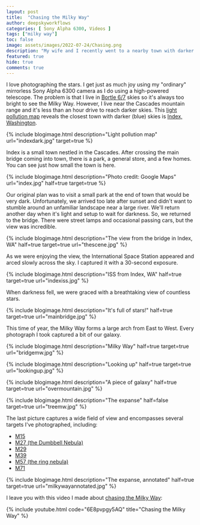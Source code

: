 ```yaml
---
layout: post
title:  "Chasing the Milky Way"
author: deepskyworkflows
categories: [ Sony Alpha 6300, Videos ]
tags: ["milky way"]
toc: false
image: assets/images/2022-07-24/Chasing.png
description: "My wife and I recently went to a nearby town with darker skies to stargaze and chase the Milky Way."
featured: true
hide: true
comments: true
---
```


I love photographing the stars. I get just as much joy using my "ordinary" mirrorless Sony Alpha 6300 camera as I do using a high-powered telescope. The problem is that I live in [Bortle 6/7](https://en.wikipedia.org/wiki/Bortle_scale) skies so it's always too bright to see the Milky Way. However, I live near the Cascades mountain range and it's less than an hour drive to reach darker skies. This [light pollution map](https://www.lightpollutionmap.info/#zoom=10.00&lat=47.8207&lon=-121.5551&layers=B0FFFFFFFTFFFFFFFFFFF) reveals the closest town with darker (blue) skies is [Index, Washington](https://en.wikipedia.org/wiki/Index,_Washington).

{% include blogimage.html description="Light pollution map" url="indexdark.jpg"  target=true %}

Index is a small town nestled in the Cascades. After crossing the main bridge coming into town, there is a park, a general store, and a few homes. You can see just how small the town is here.

{% include blogimage.html description="Photo credit: Google Maps" url="index.jpg" half=true target=true %}

Our original plan was to visit a small park at the end of town that would be very dark. Unfortunately, we arrived too late after sunset and didn't want to stumble around an unfamiliar landscape near a large river. We'll return another day when it's light and setup to wait for darkness. So, we returned to the bridge. There were street lamps and occasional passing cars, but the view was incredible.

{% include blogimage.html description="The view from the bridge in Index, WA" half=true target=true url="thescene.jpg" %}

As we were enjoying the view, the International Space Station appeared and arced slowly across the sky. I captured it with a 30-second exposure.

{% include blogimage.html description="ISS from Index, WA" half=true target=true url="indexiss.jpg" %}

When darkness fell, we were graced with a breathtaking view of countless stars.

{% include blogimage.html description="It's full of stars!" half=true target=true url="mainbridge.jpg" %}

This time of year, the Milky Way forms a large arch from East to West. Every photograph I took captured a bit of our galaxy.

{% include blogimage.html description="Milky Way" half=true target=true url="bridgemw.jpg" %}

{% include blogimage.html description="Looking up" half=true target=true url="lookingup.jpg" %}

{% include blogimage.html description="A piece of galaxy" half=true target=true url="overmountain.jpg" %}

{% include blogimage.html description="The expanse" half=false target=true url="treemw.jpg" %}

The last picture captures a wide field of view and encompasses several targets I've photographed, including:

- [M15](/gallery/m15)
- [M27 (the Dumbbell Nebula)](/gallery/m27-dumbbell)
- [M29](/gallery/m29)
- [M39](/gallery/m39)
- [M57 (the ring nebula)](/gallery/m57-ring-nebula)
- [M71](/gallery/m71)

{% include blogimage.html description="The expanse, annotated" half=true target=true url="milkywayannotated.jpg" %}

I leave you with this video I made about [chasing the Milky Way](https://youtu.be/6E8pvpgy5AQ):

{% include youtube.html code="6E8pvpgy5AQ" title="Chasing the Milky Way" %}
